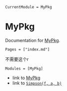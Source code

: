 ```@meta
CurrentModule = MyPkg
```

# MyPkg

Documentation for [MyPkg](https://github.com/Gudongyangg/MyPkg.jl).

```@contents
Pages = ["index.md"]
```

不需要这个r

```@autodocs
Modules = [MyPkg]
```

- link to [MyPkg](@ref)
- link to [`Simpson(f, a, b)`](@ref)
